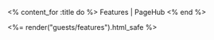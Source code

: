 <% content_for :title do %> Features | PageHub <% end %>

<div class="features">
  <%= render("guests/features").html_safe %>
</div>
